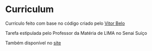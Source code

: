 # Curriculum

Currículo feito com base no código criado pelo [Vitor Belo](https://github.com/vitorbelo/Curriculo/)

Tarefa estipulada pelo Professor da Matéria de LIMA no Senai Suíço

Também disponível no [site](https://curriculummath.netlify.app/)
